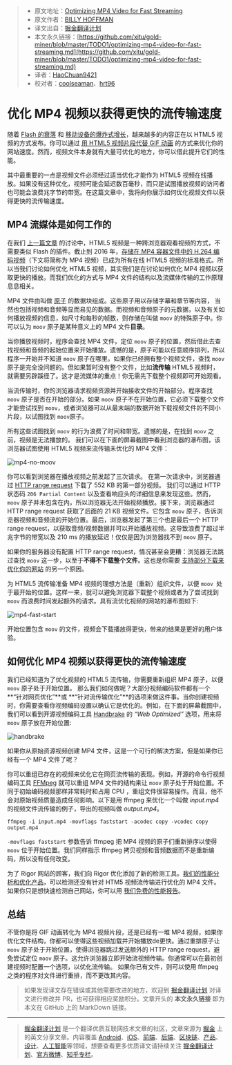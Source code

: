 > * 原文地址：[Optimizing MP4 Video for Fast Streaming](https://rigor.com/blog/2016/01/optimizing-mp4-video-for-fast-streaming)
> * 原文作者：[BILLY HOFFMAN](https://rigor.com/blog/2016/01/optimizing-mp4-video-for-fast-streaming)
> * 译文出自：[掘金翻译计划](https://github.com/xitu/gold-miner)
> * 本文永久链接：[https://github.com/xitu/gold-miner/blob/master/TODO1/optimizing-mp4-video-for-fast-streaming.md](https://github.com/xitu/gold-miner/blob/master/TODO1/optimizing-mp4-video-for-fast-streaming.md)
> * 译者：[HaoChuan9421](https://github.com/HaoChuan9421)
> * 校对者：[coolseaman](https://github.com/coolseaman)、[hrt96](https://github.com/hrt96)

# 优化 MP4 视频以获得更快的流传输速度

随着 [Flash 的衰落](http://thenextweb.com/apps/2015/09/01/adobe-flash-just-took-another-step-towards-death-thanks-to-google/) 和 [移动设备的爆炸式增长](http://searchengineland.com/its-official-google-says-more-searches-now-on-mobile-than-on-desktop-220369)，越来越多的内容正在以 HTML5 视频的方式发布。你可以通过 [用 HTML5 视频片段代替 GIF 动画](http://rigor.com/blog/2015/12/optimizing-animated-gifs-with-html5-video) 的方式来优化你的网站速度。然而，视频文件本身就有大量可优化的地方，你可以借此提升它们的性能。

其中最重要的一点是视频文件必须经过适当优化才能作为 HTML5 视频在线播放。如果没有这种优化，视频可能会延迟数百毫秒，而只是试图播放视频的访问者也可能会浪费兆字节的带宽。在这篇文章中，我将向你展示如何优化视频文件以获得更快的流传输速度。

## MP4 流媒体是如何工作的

在我们 [上一篇文章](http://rigor.com/blog/2015/12/optimizing-animated-gifs-with-html5-video) 的讨论中，HTML5 视频是一种跨浏览器观看视频的方式，不需要类似 Flash 的插件。截止到 2016 年，[存储在 MP4 容器文件中的 H.264 编码视频](https://en.wikipedia.org/wiki/MPEG-4_Part_14)（下文将简称为 MP4 视频）已成为所有在线 HTML5 视频的标准格式。所以当我们讨论如何优化 HTML5 视频，其实我们是在讨论如何优化 MP4 视频以获取更快的播放。而我们优化的方式与 MP4 文件的结构以及流媒体传输的工作原理息息相关。

MP4 文件由叫做 [原子](http://www.adobe.com/devnet/video/articles/mp4_movie_atom.html) 的数据块组成。这些原子用以存储字幕和章节等内容， 当然也包括视频和音频等显而易见的数据。而视频和音频原子的元数据，以及有关如何播放视频的信息，如尺寸和每秒的帧数，则存储在叫做 `moov` 的特殊原子中。你可以认为 `moov` 原子是某种意义上的 MP4 文件**目录**。

当你播放视频时，程序会查找 MP4 文件，定位 `moov` 原子的位置，然后借此去查找视频和音频的起始位置来开始播放。遗憾的是，原子可能以任意顺序排列，所以程序一开始并不知道 `moov` 原子在哪里。如果你已经拥有整个视频文件，查找 `moov` 原子是完全没问题的。但如果暂时没有整个文件，比如**流传输** HTML5 视频时，就需要另辟蹊径了。这才是流媒体的重点！你无需先下载整个视频即可开始观看。

当流传输时，你的浏览器请求视频资源并开始接收文件的开始部分。程序查找 `moov` 原子是否在开始的部分。如果 `moov` 原子不在开始位置，它必须下载整个文件才能尝试找到 `moov`，或者浏览器可以从最末端的数据开始下载视频文件的不同小片段，以试图找到 `moov`原子。

所有这些试图找到 `moov` 的行为浪费了时间和带宽。遗憾的是，在找到 `moov` 之前，视频是无法播放的。 我们可以在下面的屏幕截图中看到浏览器的瀑布图，该浏览器试图使用 HTML5 视频来流传输未优化的 MP4 文件：

![mp4-no-moov](http://rigor.com/wp-content/uploads/2016/01/mp4-no-moov.png)

你可以看到浏览器在播放视频之前发起了三次请求。 在第一次请求中，浏览器通过 [HTTP range request](https://en.wikipedia.org/wiki/Byte_serving) 下载了 552 KB 的第一部分视频。 我们可以通过 HTTP 状态码 `206 Partial Content` 以及查看响应头的详细信息来发现这些。然而，`moov` 原子并未包含在内，所以浏览器无法开始视频播放。接下来，浏览器通过 HTTP range request 获取了后面的 21 KB 视频文件。它包含 `moov` 原子，告诉浏览器视频和音频流的开始位置。最后，浏览器发起了第三个也是最后一个 HTTP range request，以获取音频/视频数据并可以开始播放视频。这导致浪费了超过半兆字节的带宽以及 210 ms 的播放延迟！仅仅是因为浏览器找不到 `moov` 原子。

如果你的服务器没有配置 HTTP range request，情况甚至会更糟：浏览器无法跳过查找 `moov` 这一步，以至于**不得不下载整个文件**。这也是你需要 [支持部分下载来优化你的网站](https://zoompf.com/blog/2010/03/performance-tip-for-http-downloads) 的另一个原因。

为 HTML5 流传输准备 MP4 视频的理想方法是（重新）组织文件，以便 `moov `处于最开始的位置。这样一来，就可以避免浏览器下载整个视频或者为了尝试找到 `moov` 而浪费时间发起额外的请求。具有流优化视频的网站的瀑布图如下:

![mp4-fast-start](http://rigor.com/wp-content/uploads/2016/01/mp4-fast-start.png)

开始位置包含 `moov` 的文件，视频会下载播放得更快，带来的结果是更好的用户体验。

## 如何优化 MP4 视频以获得更快的流传输速度

我们已经知道为了优化视频的 HTML5 流传输，你需要重新组织 MP4 原子，以便 `moov` 原子处于开始位置。 那么我们如何做呢？大部分视频编码软件都有一个 **“针对网页优化”**或 **“针对流传输优化”**的选项来做这件事。当你创建视频时，你需要查看你视频编码设置以确认它是优化的。例如，在下面的屏幕截图中，我们可以看到开源视频编码工具 [Handbrake](https://handbrake.fr/) 的 _“Web Optimized”_ 选项，用来将 `moov` 原子放在开始位置:

![handbrake](http://rigor.com/wp-content/uploads/2016/01/handbrake.png)

如果你从原始资源视频创建 MP4 文件，这是一个可行的解决方案，但是如果你已经有一个 MP4 文件了呢？

你可以重组已存在的视频来优化它在网页流传输的表现。例如，开源的命令行视频编码工具 [FFMpeg](https://www.ffmpeg.org/) 就可以重组 MP4 文件的结构来让 `moov` 原子处于开始位置。不同于初始编码视频那样非常耗时和占用 CPU ，重组文件很容易操作。而且，他不会对原始视频质量造成任何影响。以下是用 ffmpeg 来优化一个叫做 _input.mp4_ 的视频文件流传输的例子，导出的视频叫做 _output.mp4_。

```
ffmpeg -i input.mp4 -movflags faststart -acodec copy -vcodec copy output.mp4
```

`-movflags faststart` 参数告诉 ffmpeg 把 MP4 视频的原子们重新排序以使得 `moov` 位于开始位置。我们同样指示 ffmpeg 拷贝视频和音频数据而不是重新编码，所以没有任何改变。

为了 Rigor 网站的顾客，我们向 Rigor 优化添加了新的检测工具。[我们的性能分析和优化产品](https://zoompf.com/features)，可以检测还没有针对 HTM5 视频流传输进行优化的 MP4 文件。如果你只是想快速检测自己网站，你可以用 [我们免费的性能报告](http://rigor.com/free-performance-report)。

## 总结

不管你是将 GIF 动画转化为 MP4 视频片段，还是已经有一堆 MP4 视频，如果你优化文件结构，你都可以使得这些视频加载并开始播放de更快。通过重排原子让 `moov` 原子处于开始位置，使得浏览器跳过发送额外的 HTTP range request，避免尝试定位 `moov` 原子。这允许浏览器立即开始流视频传输。你通常可以在最初创建视频时配置一个选项，以优化流传输。 如果你已有文件，则可以使用 ffmpeg 之类的程序对文件进行重排，而不更改其内容。

> 如果发现译文存在错误或其他需要改进的地方，欢迎到 [掘金翻译计划](https://github.com/xitu/gold-miner) 对译文进行修改并 PR，也可获得相应奖励积分。文章开头的 **本文永久链接** 即为本文在 GitHub 上的 MarkDown 链接。


---

> [掘金翻译计划](https://github.com/xitu/gold-miner) 是一个翻译优质互联网技术文章的社区，文章来源为 [掘金](https://juejin.im) 上的英文分享文章。内容覆盖 [Android](https://github.com/xitu/gold-miner#android)、[iOS](https://github.com/xitu/gold-miner#ios)、[前端](https://github.com/xitu/gold-miner#前端)、[后端](https://github.com/xitu/gold-miner#后端)、[区块链](https://github.com/xitu/gold-miner#区块链)、[产品](https://github.com/xitu/gold-miner#产品)、[设计](https://github.com/xitu/gold-miner#设计)、[人工智能](https://github.com/xitu/gold-miner#人工智能)等领域，想要查看更多优质译文请持续关注 [掘金翻译计划](https://github.com/xitu/gold-miner)、[官方微博](http://weibo.com/juejinfanyi)、[知乎专栏](https://zhuanlan.zhihu.com/juejinfanyi)。
